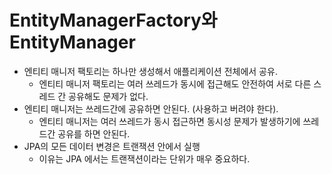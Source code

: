 # EntityManagerFactory와 EntityManager
- 엔티티 매니저 팩토리는 하나만 생성해서 애플리케이션 전체에서 공유.
    - 엔티티 매니저 팩토리는 여러 쓰레드가 동시에 접근해도 안전하여 서로 다른 스레드 간 공유해도 문제가 없다.
- 엔티티 매니저는 쓰레드간에 공유하면 안된다. (사용하고 버려야 한다).
    - 엔티티 매니저는 여러 쓰레드가 동시 접근하면 동시성 문제가 발생하기에 쓰레드간 공유를 하면 안된다.
- JPA의 모든 데이터 변경은 트랜잭션 안에서 실행
    - 이유는 JPA 에서는 트랜잭션이라는 단위가 매우 중요하다.